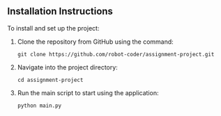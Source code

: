 ## Installation Instructions
To install and set up the project:
1. Clone the repository from GitHub using the command:
   ```
   git clone https://github.com/robot-coder/assignment-project.git
   ```
2. Navigate into the project directory:
   ```
   cd assignment-project
   ```
3. Run the main script to start using the application:
   ```
   python main.py
   ```